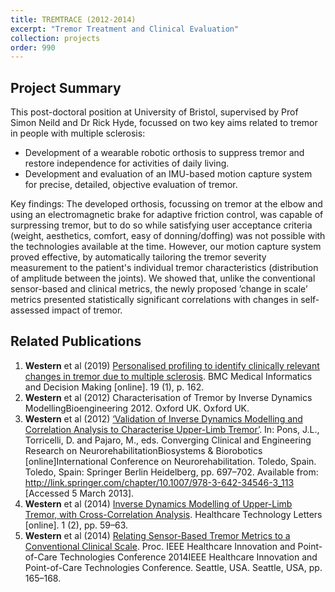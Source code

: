 ```yaml
---
title: TREMTRACE (2012-2014)
excerpt: "Tremor Treatment and Clinical Evaluation"
collection: projects
order: 990
---
```


## Project Summary

This post-doctoral position at University of Bristol, supervised by Prof Simon Neild and Dr Rick Hyde, focussed on two key aims related to tremor in people with multiple sclerosis:
- Development of a wearable robotic orthosis to suppress tremor and restore independence for activities of daily living.
- Development and evaluation of an IMU-based motion capture system for precise, detailed, objective evaluation of tremor.

Key findings: The developed orthosis, focussing on tremor at the elbow and using an electromagnetic brake for adaptive friction control, was capable of surpressing tremor,
but to do so while satisfying user acceptance criteria (weight, aesthetics, comfort, easy of donning/doffing) was not possible with the technologies available at the time.
However, our motion capture system proved effective, by automatically tailoring the tremor severity measurement to the patient's individual tremor characteristics (distribution of amplitude between the joints). 
We showed that, unlike the conventional sensor-based and clinical metrics, the newly proposed ’change in scale’ metrics presented statistically significant correlations with changes in self-assessed impact of tremor.

## Related Publications
1. **Western** et al (2019) [Personalised profiling to identify clinically relevant changes in tremor due to multiple sclerosis](https://link.springer.com/article/10.1186/s12911-019-0881-1). BMC Medical Informatics and Decision Making [online]. 19 (1), p. 162.
2.  **Western** et al (2012) Characterisation of Tremor by Inverse Dynamics ModellingBioengineering 2012. Oxford UK. Oxford UK.
3.  **Western** et al (2012) [‘Validation of Inverse Dynamics Modelling and Correlation Analysis to Characterise Upper-Limb Tremor’](http://link.springer.com/chapter/10.1007/978-3-642-34546-3_113). In: Pons, J.L., Torricelli, D. and Pajaro, M., eds. Converging Clinical and Engineering Research on NeurorehabilitationBiosystems & Biorobotics [online]International Conference on Neurorehabilitation. Toledo, Spain. Toledo, Spain: Springer Berlin Heidelberg, pp. 697–702. Available from: http://link.springer.com/chapter/10.1007/978-3-642-34546-3_113 [Accessed 5 March 2013].
4.  **Western** et al (2014) [Inverse Dynamics Modelling of Upper-Limb Tremor, with Cross-Correlation Analysis](https://ietresearch.onlinelibrary.wiley.com/doi/pdfdirect/10.1049/htl.2013.0030). Healthcare Technology Letters [online]. 1 (2), pp. 59–63.
5.  **Western** et al (2014) [Relating Sensor-Based Tremor Metrics to a Conventional Clinical Scale](https://www.researchgate.net/profile/David-Western-2/publication/282823975_Relating_sensor-based_tremor_metrics_to_a_conventional_clinical_scale/links/56251a8308ae4d9e5c4ba408/Relating-sensor-based-tremor-metrics-to-a-conventional-clinical-scale.pdf). Proc. IEEE Healthcare Innovation and Point-of-Care Technologies Conference 2014IEEE Healthcare Innovation and Point-of-Care Technologies Conference. Seattle, USA. Seattle, USA, pp. 165–168.
